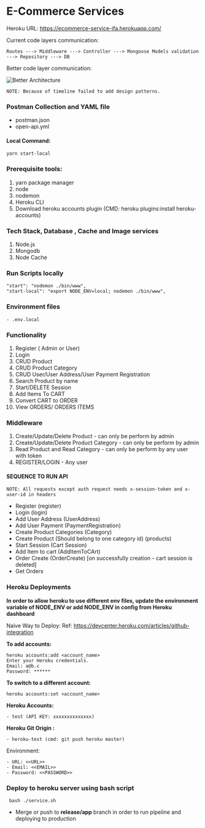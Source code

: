 # E-Commerce Services

Heroku URL:  https://ecommerce-service-ifa.herokuapp.com/

Current code layers communication:

```Routes ---> Middleware ---> Controller ---> Mongoose Models validation ---> Repository ---> DB```

Better code layer communication:

![Better Architecture](Version2.drawio.png)

```
NOTE: Because of timeline failed to add design patterns.
```

### Postman Collection and YAML file
- postman.json
- open-api.yml

#### Local Command: 
```yarn start-local```

### Prerequisite tools:
1. yarn package manager
2. node
3. nodemon
4. Heroku CLI
5. Download heroku accounts plugin  (CMD: heroku plugins:install heroku-accounts)

### Tech Stack, Database , Cache and Image services

1. Node.js
2. Mongodb
4. Node Cache

### Run Scripts locally
    "start": "nodemon ./bin/www",
    "start-local": "export NODE_ENV=local; nodemon ./bin/www",

### Environment files
    - .env.local

### Functionality

1. Register ( Admin or User)
2. Login
3. CRUD Product
4. CRUD Product Category
5. CRUD User/User Address/User Payment Registration
6. Search Product by name
7. Start/DELETE Session
8. Add Items To CART
10. Convert CART to ORDER
11. View ORDERS/ ORDERS ITEMS


### Middleware
1. Create/Update/Delete Product - can only be perform by admin
2. Create/Update/Delete Product Category - can only be perform by admin
3. Read Product and Read Category - can only be perform by any user with token
4. REGISTER/LOGIN - Any user


#### SEQUENCE TO RUN API
``` NOTE: All requests except auth request needs x-session-token and x-user-id in headers ``` 
 - Register (register)
 - Login (login)
 - Add User Address (UserAddress)
 - Add User Payment (PaymentRegistration)
 - Create Product Categories (Category)
 - Create Product (Should belong to one category id) (products)
 - Start Session (Cart Session)
 - Add Item to cart (AddItemToCArt)
 - Order Create (OrderCreate) [on successfully creation - cart session is deleted]
 - Get Orders
 
  
### Heroku Deployments

**In order to allow heroku to use different env files, update the environment variable of NODE_ENV or 
add NODE_ENV in config from Heroku dashboard**

Naive Way to Deploy:
Ref: https://devcenter.heroku.com/articles/github-integration

**To add accounts:**
```
heroku accounts:add <account_name>
Enter your Heroku credentials.
Email: a@b.c
Password: ******
```

**To switch to a different account:**
```
heroku accounts:set <account_name>
```

**Heroku Accounts:**
    
    - test (API KEY: xxxxxxxxxxxxxx)
    
**Heroku Git Origin :**
    
    - heroku-test (cmd: git push heroku master)

    
Environment:

    - URL: <<URL>>
    - Email: <<EMAIL>>
    - Password: <<PASSWORD>>


### Deploy to heroku server using bash script
``` bash ./service.sh```

- Merge or push to **release/app** branch in order to run pipeline and deploying to production

